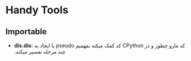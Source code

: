 # Handy Tools

## Importable

- <span dir="ltr">**dis.dis:**</span> <span dir="rtl">با ایجاد یه</span> <span dir="ltr">pseudo</span> <span dir="rtl">کد کمک میکنه بفهمیم</span> <span dir="ltr">CPython</span> <span dir="rtl">کد مارو چطور و در چند مرحله تفسیر میکنه.</span>
